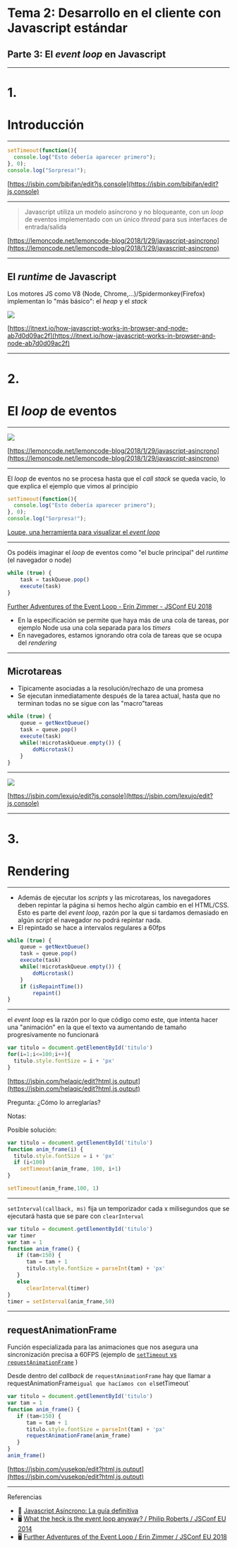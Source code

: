 <!-- .slide: class="titulo" -->

# Tema 2: Desarrollo en el cliente con Javascript estándar 
## Parte 3: El *event loop* en Javascript

---

<!-- .slide: class="titulo" -->

# 1.
# Introducción


---


```javascript
setTimeout(function(){
  console.log("Esto debería aparecer primero");
}, 0);
console.log("Sorpresa!");
```
[https://jsbin.com/bibifan/edit?js,console](https://jsbin.com/bibifan/edit?js,console)

---


> Javascript utiliza un modelo asíncrono y no bloqueante, con un *loop* de eventos implementado con un único *thread* para sus interfaces de entrada/salida

[https://lemoncode.net/lemoncode-blog/2018/1/29/javascript-asincrono](https://lemoncode.net/lemoncode-blog/2018/1/29/javascript-asincrono) <!-- .element class="caption"-->


---

## El *runtime* de Javascript

Los motores JS como V8 (Node, Chrome,...)/Spidermonkey(Firefox) implementan lo "más básico": el *heap* y el *stack*

![](images_event_loop/heap_stack.gif) <!-- .element class="stretch"-->

[https://itnext.io/how-javascript-works-in-browser-and-node-ab7d0d09ac2f](https://itnext.io/how-javascript-works-in-browser-and-node-ab7d0d09ac2f) <!-- .element class="caption"-->

---

<!-- .slide: class="titulo" -->

# 2.
# El *loop* de eventos

---


![](images_event_loop/event_loop_steps.png) 
<!-- .element class="stretch"-->
[https://lemoncode.net/lemoncode-blog/2018/1/29/javascript-asincrono](https://lemoncode.net/lemoncode-blog/2018/1/29/javascript-asincrono) <!-- .element class="caption"-->


---

El *loop* de eventos no se procesa hasta que el *call stack* se queda vacío, lo que explica el ejemplo que vimos al principio

```javascript
setTimeout(function(){
  console.log("Esto debería aparecer primero");
}, 0);
console.log("Sorpresa!");
```
[Loupe, una herramienta para visualizar el *event loop*](http://latentflip.com/loupe/?code=c2V0VGltZW91dChmdW5jdGlvbiB0aW1lcigpewogIGNvbnNvbGUubG9nKCJFc3RvIGRlYmVy7WEgYXBhcmVjZXIgcHJpbWVybyIpOwp9LCAwKTsKY29uc29sZS5sb2coIlNvcnByZXNhISIpOw%3D%3D!!!PGJ1dHRvbj5DbGljayBtZSE8L2J1dHRvbj4%3D)

---

Os podéis imaginar el *loop* de eventos como "el bucle principal" del *runtime* (el navegador o node)

```javascript
while (true) {
    task = taskQueue.pop()
    execute(task)
}
```
[Further Adventures of the Event Loop - Erin Zimmer - JSConf EU 2018](https://www.youtube.com/watch?v=u1kqx6AenYw) <!-- .element class="caption" -->

- En la especificación se permite que haya más de una cola de tareas, por ejemplo Node usa una cola separada para los *timers*
- En navegadores, estamos ignorando otra cola de tareas que se ocupa del *rendering*

---

## Microtareas

- Típicamente asociadas a la resolución/rechazo de una promesa
- Se ejecutan inmediatamente después de la tarea actual, hasta que no terminan todas no se sigue con las "macro"tareas

```javascript
while (true) {
    queue = getNextQueue()
    task = queue.pop()
    execute(task)
    while(!microtaskQueue.empty()) {
        doMicrotask()
    }
}
```

---

![](images_event_loop/quiz.png) 
<!-- .element class="stretch"-->
[https://jsbin.com/lexujo/edit?js,console](https://jsbin.com/lexujo/edit?js,console) <!-- .element class="caption"-->


---

<!-- .slide: class="titulo" -->
# 3.
# Rendering

---


- Además de ejecutar los *scripts* y las microtareas, los navegadores deben repintar la página si hemos hecho algún cambio en el HTML/CSS. Esto es parte del *event loop*, razón por la que si tardamos demasiado en algún *script* el navegador no podrá repintar nada.
- El repintado se hace a intervalos regulares a 60fps

```javascript
while (true) {
    queue = getNextQueue()
    task = queue.pop()
    execute(task)
    while(!microtaskQueue.empty()) {
        doMicrotask()
    }
    if (isRepaintTime())
        repaint()
}
```

---

el *event loop* es la razón por lo que código como este, que intenta hacer una "animación" en la que el texto va aumentando de tamaño progresivamente no funcionará

```javascript
var titulo = document.getElementById('titulo')
for(i=1;i<=100;i++){
  titulo.style.fontSize = i + 'px'
}  
```
[https://jsbin.com/helaqic/edit?html,js,output](https://jsbin.com/helaqic/edit?html,js,output)

Pregunta: ¿Cómo lo arreglarías?

Notas: 

Posible solución:

```javascript
var titulo = document.getElementById('titulo')
function anim_frame(i) {
  titulo.style.fontSize = i + 'px'
  if (i<100)
    setTimeout(anim_frame, 100, i+1)  
}

setTimeout(anim_frame,100, 1)
```

---
`setInterval(callback, ms)` fija un temporizador cada x milisegundos que se ejecutará hasta que se pare con `clearInterval`

```javascript
var titulo = document.getElementById('titulo')
var timer
var tam = 1
function anim_frame() {
   if (tam<150) {
      tam = tam + 1
      titulo.style.fontSize = parseInt(tam) + 'px'
   }
   else
      clearInterval(timer)
}
timer = setInterval(anim_frame,50)
```

---

## requestAnimationFrame

Función especializada para las animaciones que nos asegura una sincronización precisa a 60FPS (ejemplo de [`setTimeout` vs `requestAnimationFrame`](https://codepen.io/klugjo/pen/zBYLOX)
)

Desde dentro del *callback* de `requestAnimationFrame` hay que llamar a requestAnimationFrame` igual que hacíamos con el `setTimeout`

```javascript
var titulo = document.getElementById('titulo')
var tam = 1
function anim_frame() {
   if (tam<150) {
      tam = tam + 1
      titulo.style.fontSize = parseInt(tam) + 'px'
      requestAnimationFrame(anim_frame)
   }
}
anim_frame()
```
[https://jsbin.com/vusekop/edit?html,js,output](https://jsbin.com/vusekop/edit?html,js,output) <!-- .element class="caption"-->

---

Referencias

- 📖 [Javascript Asíncrono: La guía definitiva](https://lemoncode.net/lemoncode-blog/2018/1/29/javascript-asincrono)
- 🖥 [What the heck is the event loop anyway? / Philip Roberts / JSConf EU 2014](https://www.youtube.com/watch?v=8aGhZQkoFbQ)
- 🖥 [Further Adventures of the Event Loop / Erin Zimmer / JSConf EU 2018](https://www.youtube.com/watch?v=u1kqx6AenYw)
